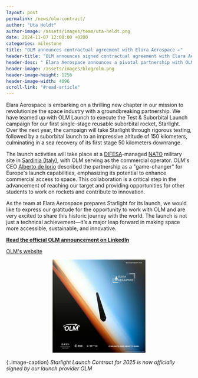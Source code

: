 ```yaml
---
layout: post
permalink: /news/olm-contract/
author: "Uta Heldt"
author-image: /assets/images/team/uta-heldt.png
date: 2024-11-07 12:00:00 +0200
categories: milestone
title: "OLM announces contractual agreement with Elara Aerospace ✍️"
header-title: "OLM announces signed contractual agreement with Elara Aerospace for Starlight Launch 2025"
header-desc: " Elara Aerospace announces a pivotal partnership with OLM Launch to conduct the Test & Suborbital Launch campaign for the Starlight project, our innovative single-stage reusable suborbital rocket. The launch campaign, set to unfold over the next year, will culminate in a suborbital launch reaching over 150 kilometers altitude, with a sea recovery planned 50 kilometers downrange. This collaboration, taking place at a NATO/DIFESA military site in Sardinia, marks a significant advancement in European launch capabilities and commercial space access. The partnership aims to revolutionize the space industry, fostering innovation and creating opportunities for young people in the European Union to contribute to rocket development."
header-image: /assets/images/blog/olm.png
header-image-height: 1256
header-image-width: 4096
scroll-link: "#read-article"
---
```


Elara Aerospace is embarking on a thrilling new chapter in our mission to revolutionize the space industry with a groundbreaking partnership. We have teamed up with OLM Launch to execute the Test & Suborbital Launch campaign for our first single-stage reusable suborbital rocket, Starlight. Over the next year, the campaign will take Starlight through rigorous testing, followed by a suborbital launch to an impressive altitude of 150 kilometers, culminating in a sea recovery of its first stage 50 kilometers downrange.

The launch activities will take place at a [DIFESA](https://www.difesa.it/eng/index.html)-managed [NATO](https://www.nato.int/) military site in [Sardinia (Italy)](https://maps.app.goo.gl/PfmXuDyGXjRgCs869), with OLM serving as the commercial operator. OLM's CEO [Alberto de Iorio](https://www.linkedin.com/in/alberto-d-459b17a6/) described the partnership as a "game-changer" for Europe's launch capabilities, emphasizing its potential to enhance commercial access to space. This collaboration is a critical step in the advancement of reaching our target and providing opportunities for other students to work on rockets and contribute to innovation.

As the team at Elara Aerospace prepares Starlight for its launch, we would like to express our gratitude for the opportunity to work with OLM and are very excited to share this historic journey with the world. The launch is not just a technical achievement—it’s a major leap forward in making space more accessible, sustainable, and innovative.

[**Read the official OLM announcement on LinkedIn**](https://www.linkedin.com/posts/launch-olm_we-have-recently-signed-a-contractual-agreement-activity-7259941624003145729-M3sF/)

[OLM's website](https://www.launch-olm.com/)

<div align="center">
    <img src="/assets/images/blog/olm-contract.jpg" alt="OLM Launch Contract Officially Signed" width="50%">
</div>

{:.image-caption}
*Starlight Launch Contract for 2025 is now officially signed by our launch provider OLM*

